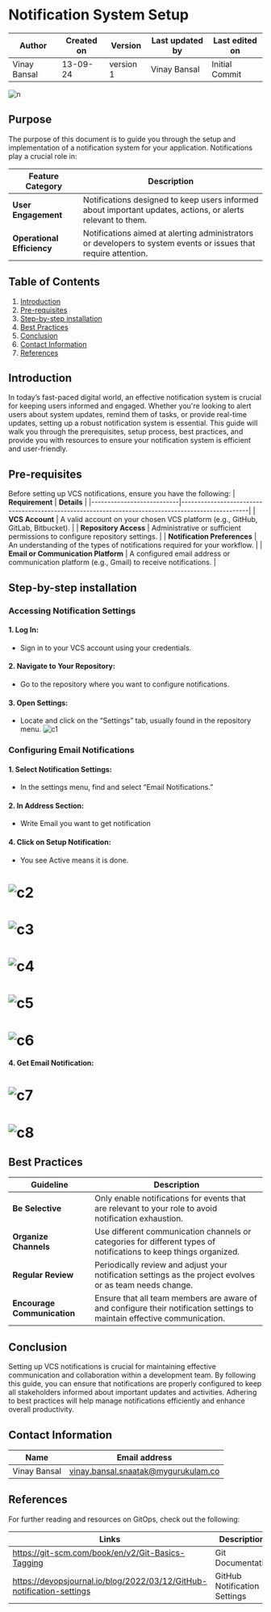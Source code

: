 # Notification System Setup

| Author        | Created on | Version | Last updated by | Last edited on |
|-------------|---------|-------------|-------------|---------|
| Vinay Bansal | 13-09-24 | version 1 | Vinay Bansal | Initial Commit |

![n](https://github.com/user-attachments/assets/6dbf9a80-377f-44c4-97fb-ec37d7788e44)


## Purpose
The purpose of this document is to guide you through the setup and implementation of a notification system for your application. Notifications play a crucial role in:

| Feature Category        | Description                                                                                              | 
|-------------------------|----------------------------------------------------------------------------------------------------------|
| **User Engagement**     | Notifications designed to keep users informed about important updates, actions, or alerts relevant to them. | 
| **Operational Efficiency** | Notifications aimed at alerting administrators or developers to system events or issues that require attention. |

## Table of Contents 
1. [Introduction](#introduction)
2. [Pre-requisites](#pre-requisites)
3. [Step-by-step installation](#step-by-step-installation)
4. [Best Practices](#best-practices)
5. [Conclusion](#conclusion)
6. [Contact Information](#contact-information)
7. [References](#references)

## Introduction
In today’s fast-paced digital world, an effective notification system is crucial for keeping users informed and engaged. Whether you're looking to alert users about system updates, remind them of tasks, or provide real-time updates, setting up a robust notification system is essential. This guide will walk you through the prerequisites, setup process, best practices, and provide you with resources to ensure your notification system is efficient and user-friendly.

## Pre-requisites
Before setting up VCS notifications, ensure you have the following:
| **Requirement**           | **Details**                                                                                       |
|---------------------------|---------------------------------------------------------------------------------------------------|
| **VCS Account**           | A valid account on your chosen VCS platform (e.g., GitHub, GitLab, Bitbucket).                    |
| **Repository Access**     | Administrative or sufficient permissions to configure repository settings.                        |
| **Notification Preferences** | An understanding of the types of notifications required for your workflow.                         |
| **Email or Communication Platform** | A configured email address or communication platform (e.g., Gmail) to receive notifications.        |


##  Step-by-step installation


### Accessing Notification Settings

#### 1.	Log In:
- Sign in to your VCS account using your credentials.
#### 2.	Navigate to Your Repository:
-	Go to the repository where you want to configure notifications.
#### 3.	Open Settings:
-	Locate and click on the “Settings” tab, usually found in the repository menu.
![c1](https://github.com/user-attachments/assets/39bae158-3c32-48af-830a-2573a5bde83e)

### Configuring Email Notifications

#### 1.	Select Notification Settings:
-	In the settings menu, find and select “Email Notifications.”
#### 2.	In Address Section:
- Write Email you want to get notification
#### 4.	Click on Setup Notification:
-	You see Active means it is done.
# ![c2](https://github.com/user-attachments/assets/ff122e4e-9849-43ea-ad7d-b94d05ad7bd0)
# ![c3](https://github.com/user-attachments/assets/c3721bd5-7480-4c21-a445-2f5b0fc690ac)
# ![c4](https://github.com/user-attachments/assets/ed9be4be-63cf-44c2-b65a-dc9640367d95)
# ![c5](https://github.com/user-attachments/assets/f58e8fc8-f7db-4701-a4de-ca25527f32e3)
# ![c6](https://github.com/user-attachments/assets/a2caa9ff-2533-43dd-8ed5-8816528e6fdd)
#### 4.	Get Email Notification:
# ![c7](https://github.com/user-attachments/assets/5992bbb7-95f7-41e0-ad8f-a8b1f7265723)
# ![c8](https://github.com/user-attachments/assets/4ceb127a-151d-4764-a014-cb889150f20c)



## Best Practices
| **Guideline**             | **Description**                                                                                           |
|---------------------------|-----------------------------------------------------------------------------------------------------------|
| **Be Selective**          | Only enable notifications for events that are relevant to your role to avoid notification exhaustion.       |
| **Organize Channels**     | Use different communication channels or categories for different types of notifications to keep things organized. |
| **Regular Review**        | Periodically review and adjust your notification settings as the project evolves or as team needs change. |
| **Encourage Communication** | Ensure that all team members are aware of and configure their notification settings to maintain effective communication. |

## Conclusion

Setting up VCS notifications is crucial for maintaining effective communication and collaboration within a development team. By following this guide, you can ensure that notifications are properly configured to keep all stakeholders informed about important updates and activities. Adhering to best practices will help manage notifications efficiently and enhance overall productivity.


## Contact Information

| Name | Email address|
|------|---------------------|
| Vinay Bansal | vinay.bansal.snaatak@mygurukulam.co |

## References
For further reading and resources on GitOps, check out the following:

| Links | Descriptions|
|------|---------------------|
| https://git-scm.com/book/en/v2/Git-Basics-Tagging| Git Documentation |
|https://devopsjournal.io/blog/2022/03/12/GitHub-notification-settings | GitHub Notification Settings |

